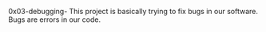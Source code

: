 0x03-debugging- This project is basically trying to fix bugs in our software. Bugs are errors in our code. 
